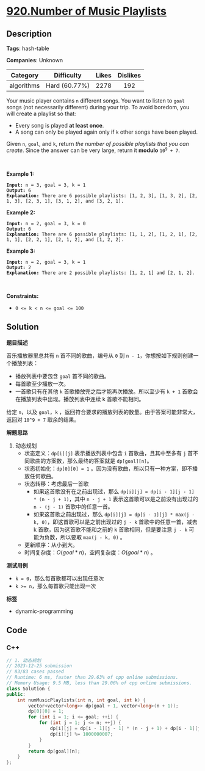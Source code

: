 # [920.Number of Music Playlists](https://leetcode.com/problems/number-of-music-playlists/description/)

## Description

**Tags**: hash-table

**Companies**: Unknown

|  Category  |  Difficulty   | Likes | Dislikes |
| :--------: | :-----------: | :---: | :------: |
| algorithms | Hard (60.77%) | 2278  |   192    |

<p>Your music player contains <code>n</code> different songs. You want to listen to <code>goal</code> songs (not necessarily different) during your trip. To avoid boredom, you will create a playlist so that:</p>
<ul>
  <li>Every song is played <strong>at least once</strong>.</li>
  <li>A song can only be played again only if <code>k</code> other songs have been played.</li>
</ul>
<p>Given <code>n</code>, <code>goal</code>, and <code>k</code>, return <em>the number of possible playlists that you can create</em>. Since the answer can be very large, return it <strong>modulo</strong> <code>10<sup>9</sup> + 7</code>.</p>
<p>&nbsp;</p>
<p><strong class="example">Example 1:</strong></p>
<pre><code><strong>Input:</strong> n = 3, goal = 3, k = 1
<strong>Output:</strong> 6
<strong>Explanation:</strong> There are 6 possible playlists: [1, 2, 3], [1, 3, 2], [2, 1, 3], [2, 3, 1], [3, 1, 2], and [3, 2, 1].</code></pre>
<p><strong class="example">Example 2:</strong></p>
<pre><code><strong>Input:</strong> n = 2, goal = 3, k = 0
<strong>Output:</strong> 6
<strong>Explanation:</strong> There are 6 possible playlists: [1, 1, 2], [1, 2, 1], [2, 1, 1], [2, 2, 1], [2, 1, 2], and [1, 2, 2].</code></pre>
<p><strong class="example">Example 3:</strong></p>
<pre><code><strong>Input:</strong> n = 2, goal = 3, k = 1
<strong>Output:</strong> 2
<strong>Explanation:</strong> There are 2 possible playlists: [1, 2, 1] and [2, 1, 2].</code></pre>
<p>&nbsp;</p>
<p><strong>Constraints:</strong></p>
<ul>
  <li><code>0 &lt;= k &lt; n &lt;= goal &lt;= 100</code></li>
</ul>

## Solution

**题目描述**

音乐播放器里总共有 `n` 首不同的歌曲，编号从 `0` 到 `n - 1`，你想按如下规则创建一个播放列表：

- 播放列表中要包含 `goal` 首不同的歌曲。
- 每首歌至少播放一次。
- 一首歌只有在其他 `k` 首歌播放完之后才能再次播放。所以至少有 `k + 1` 首歌会在播放列表中出现。播放列表中连续 k 首歌不能相同。

给定 `n`，以及 `goal`，`k` ，返回符合要求的播放列表的数量。由于答案可能非常大，返回对 `10^9 + 7` 取余的结果。

**解题思路**

1. 动态规划
   - 状态定义：`dp[i][j]` 表示播放列表中包含 `i` 首歌曲，且其中至多有 `j` 首不同歌曲的方案数，那么最终的答案就是 `dp[goal][n]`。
   - 状态初始化：`dp[0][0] = 1` 。因为没有歌曲，所以只有一种方案，即不播放任何歌曲。
   - 状态转移：考虑最后一首歌
     - 如果这首歌没有在之前出现过，那么 `dp[i][j] = dp[i - 1][j - 1] * (n - j + 1)`，其中 `n - j + 1` 表示这首歌可以是之前没有出现过的 `n - (j - 1)` 首歌中的任意一首。
     - 如果这首歌之前出现过，那么 `dp[i][j] = dp[i - 1][j] * max(j - k, 0)`，即这首歌可以是之前出现过的 `j - k` 首歌中的任意一首，减去 k 首歌，因为这首歌不能和之前的 k 首歌相同，但是要注意 `j - k` 可能为负数，所以要取 `max(j - k, 0)` 。
   - 更新顺序：从小到大。
   - 时间复杂度：$O(goal * n)$，空间复杂度：$O(goal * n)$ 。

**测试用例**

- `k = 0`，那么每首歌都可以出现任意次
- `k >= n`，那么每首歌只能出现一次

**标签**

- dynamic-programming

<!-- code start -->
## Code

### C++

```cpp
// 1. 动态规划
// 2023-12-25 submission
// 83/83 cases passed
// Runtime: 6 ms, faster than 29.63% of cpp online submissions.
// Memory Usage: 9.5 MB, less than 29.06% of cpp online submissions.
class Solution {
public:
    int numMusicPlaylists(int n, int goal, int k) {
        vector<vector<long>> dp(goal + 1, vector<long>(n + 1));
        dp[0][0] = 1;
        for (int i = 1; i <= goal; ++i) {
            for (int j = 1; j <= n; ++j) {
                dp[i][j] = dp[i - 1][j - 1] * (n - j + 1) + dp[i - 1][j] * max(j - k, 0);
                dp[i][j] %= 1000000007;
            }
        }
        return dp[goal][n];
    }
};
```

<!-- code end -->

